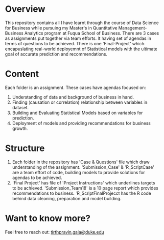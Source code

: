 # Overview
This repository contains all I have learnt through the course of Data Science for Business while pursuing my Master's in Quantitative Management- Business Analytics program at Fuqua School of Business. There are 3 cases as assignments put together via team efforts. It having set of agendas in terms of questions to be achieved. There is one 'Final-Project' which encapuslating real-world deployemnt of Statistical models with the ultimate goal of accurate prediction and recommendations.

# Content
Each folder is an assignment. These cases have agendas focused on: 
1. Understanding of data and background of business in hand.
2. Finding (causation or correlation) relationship between variables in dataset.
3. Building and Evaluating Statistical Models based on variables for prediction.
4. Deployment of models and providing recommendations for business growth.

# Structure
1. Each folder in the repository has 'Case & Questions' file which draw understanding of the assignment. 'Submission_Case' & 'R_ScriptCase' are a team effort of code, building models to provide solutions for agendas to be achieved.
2. 'Final Project' has file of 'Project Instructions' which underlines targets to be achieved. 'Submission_Team18' is a 10 page report which provides recommendations to business. 'R_ScriptFinalProjecct has the R code behind data cleaning, preparation and model building.

# Want to know more?
Feel free to reach out: tirthpravin.gala@duke.edu
